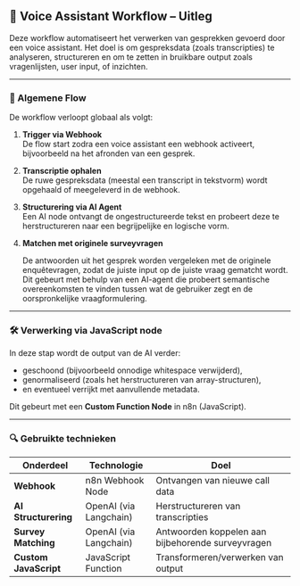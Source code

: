 ## 🧠 Voice Assistant Workflow – Uitleg

Deze workflow automatiseert het verwerken van gesprekken gevoerd door een voice assistant. Het doel is om gespreksdata (zoals transcripties) te analyseren, structureren en om te zetten in bruikbare output zoals vragenlijsten, user input, of inzichten.

---

### 🔄 Algemene Flow

De workflow verloopt globaal als volgt:

1. **Trigger via Webhook**  
   De flow start zodra een voice assistant een webhook activeert, bijvoorbeeld na het afronden van een gesprek.

2. **Transcriptie ophalen**  
   De ruwe gespreksdata (meestal een transcript in tekstvorm) wordt opgehaald of meegeleverd in de webhook.

3. **Structurering via AI Agent**  
   Een AI node ontvangt de ongestructureerde tekst en probeert deze te herstructureren naar een begrijpelijke en logische vorm.

4. **Matchen met originele surveyvragen**

   De antwoorden uit het gesprek worden vergeleken met de originele enquêtevragen, zodat de juiste input op de juiste vraag gematcht wordt. Dit gebeurt met behulp van een AI-agent die probeert semantische overeenkomsten te vinden tussen wat de gebruiker zegt en de oorspronkelijke vraagformulering.

---

### 🛠️ Verwerking via JavaScript node

In deze stap wordt de output van de AI verder:
- geschoond (bijvoorbeeld onnodige whitespace verwijderd),
- genormaliseerd (zoals het herstructureren van array-structuren),
- en eventueel verrijkt met aanvullende metadata.

Dit gebeurt met een **Custom Function Node** in n8n (JavaScript).

---

### 🔍 Gebruikte technieken

| Onderdeel             | Technologie           | Doel                                               |
|------------------------|------------------------|-----------------------------------------------------|
| **Webhook**            | n8n Webhook Node       | Ontvangen van nieuwe call data                      |
| **AI Structurering**   | OpenAI (via Langchain) | Herstructureren van transcripties                   |
| **Survey Matching**    | OpenAI (via Langchain) | Antwoorden koppelen aan bijbehorende surveyvragen   |
| **Custom JavaScript**  | JavaScript Function    | Transformeren/verwerken van output                  |
